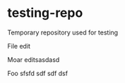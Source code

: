 # testing-repo
Temporary repository used for testing

File edit

Moar editsasdasd

Foo
sfsfd
sdf sdf dsf 

